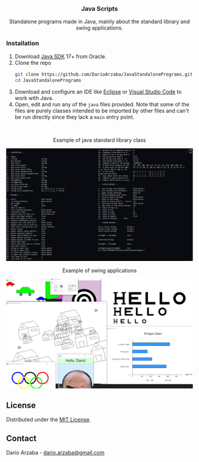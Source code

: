 <br />
<div align="center">
  <h3 align="center">Java Scripts</h3>
  <p align="center">
    Standalone programs made in Java, mainly about the standard library and swing applications.
</div>

### Installation

1. Download [Java SDK](https://www.oracle.com/java/technologies/downloads/) 17+ from Oracle.
2. Clone the repo
   ```sh
   git clone https://github.com/DarioArzaba/JavaStandalonePrograms.git
   cd JavaStandalonePrograms
   ```
3. Download and configure an IDE like [Eclipse](https://www.eclipse.org/downloads/) or [Visual Studio Code](https://code.visualstudio.com/docs/java/java-debugging) to work with Java.
4. Open, edit and run any of the `java` files provided. Note that some of the files are purely classes intended to be imported by other files and can't be run directly since they lack a `main` entry point.

</br>
<div align="center"> <p> Example of java standard library class </p> </div>
<img src="S2.png">

</br>
<div align="center"> <p> Example of swing applications </p> </div>
<img src="S1.png">

## License

Distributed under the [MIT License](https://mit-license.org/).

## Contact

Dario Arzaba - dario.arzaba@gmail.com
